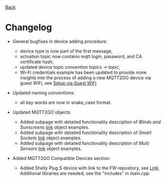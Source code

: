 [Back](./index.md)

# Changelog

* General bugfixes in device adding procedure:
	* device type is now part of the first message,
	* actvation topic now contains mqtt login, password, and CA certificate hash,
	* updated device topic convention _topics -> topic_,
	* Wi-Fi credentials example has been updated to provide more insights into the process of adding a new MQTT2GO device via guest WiFi, see [Setup via Guest WiFi](./add-wifi.md).

* Updated naming conventions:
	* all key words are now in snake_case format.

* Updated MQTT2GO objects
	* Added subpage with detailed functionality description of _Blinds and Sunscreens_ [link](./examples/blinds.md) object examples.
	* Added subpage with detailed functionality description of _Smart Sockets_ [link](./examples/sockets.md) object examples. 
	* Added subpage with detailed functionality description of _Multi Sensors_ [link](./examples/multi_sensors.md) object examples. 


* Added MQTT2GO Compatible Devices section:
	* Added Shelly Plug S device with link to the FW repository, see [Link](https://github.com/mqtt2go/devices). Additional libraries are needed, see the "includes" in main.cpp.
